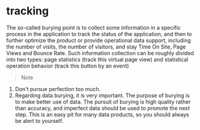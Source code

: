 # tracking

The so-called burying point is to collect some information in a specific process in the application to track the status of the application, and then to further optimize the product or provide operational data support, including the number of visits, the number of visitors, and stay Time On Site, Page Views and Bounce Rate. Such information collection can be roughly divided into two types: page statistics (track this virtual page view) and statistical operation behavior (track this button by an event)

>Note
1. Don't pursue perfection too much.
2. Regarding data burying, it is very important. The purpose of burying is to make better use of data. The pursuit of burying is high quality rather than accuracy, and imperfect data should be used to promote the next step. This is an easy pit for many data products, so you should always be alert to yourself.